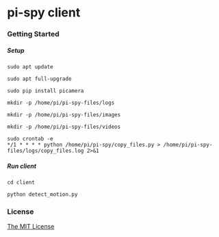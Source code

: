 # pi-spy client

### Getting Started

##### Setup
    sudo apt update
    
    sudo apt full-upgrade
    
    sudo pip install picamera
    
    mkdir -p /home/pi/pi-spy-files/logs
    
    mkdir -p /home/pi/pi-spy-files/images
    
    mkdir -p /home/pi/pi-spy-files/videos
    
    sudo crontab -e
    */1 * * * * python /home/pi/pi-spy/copy_files.py > /home/pi/pi-spy-files/logs/copy_files.log 2>&1
    
##### Run client
    cd client

    python detect_motion.py
    
### License

[The MIT License](http://opensource.org/licenses/MIT)
